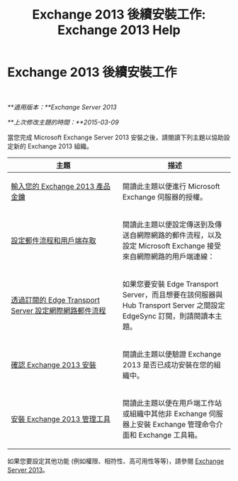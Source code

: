 ﻿---
title: 'Exchange 2013 後續安裝工作: Exchange 2013 Help'
TOCTitle: Exchange 2013 後續安裝工作
ms:assetid: bd99aaa4-b82c-427c-ab65-b9230ff63fb2
ms:mtpsurl: https://technet.microsoft.com/zh-tw/library/Bb124397(v=EXCHG.150)
ms:contentKeyID: 50474072
ms.date: 01/01/2018
mtps_version: v=EXCHG.150
ms.translationtype: HT
---

# Exchange 2013 後續安裝工作

 

_**適用版本：**Exchange Server 2013_

_**上次修改主題的時間：**2015-03-09_

當您完成 Microsoft Exchange Server 2013 安裝之後，請閱讀下列主題以協助設定新的 Exchange 2013 組織。


<table>
<colgroup>
<col style="width: 50%" />
<col style="width: 50%" />
</colgroup>
<thead>
<tr class="header">
<th>主題</th>
<th>描述</th>
</tr>
</thead>
<tbody>
<tr class="odd">
<td><p><a href="enter-your-exchange-2013-product-key-exchange-2013-help.md">輸入您的 Exchange 2013 產品金鑰</a></p></td>
<td><p>閱讀此主題以便進行 Microsoft Exchange 伺服器的授權。</p></td>
</tr>
<tr class="even">
<td><p><a href="configure-mail-flow-and-client-access-exchange-2013-help.md">設定郵件流程和用戶端存取</a></p></td>
<td><p>閱讀此主題以便設定傳送到及傳送自網際網路的郵件流程，以及設定 Microsoft Exchange 接受來自網際網路的用戶端連線：</p></td>
</tr>
<tr class="odd">
<td><p><a href="configure-internet-mail-flow-through-a-subscribed-edge-transport-server-exchange-2013-help.md">透過訂閱的 Edge Transport Server 設定網際網路郵件流程</a></p></td>
<td><p>如果您要安裝 Edge Transport Server，而且想要在該伺服器與 Hub Transport Server 之間設定 EdgeSync 訂閱，則請閱讀本主題。</p></td>
</tr>
<tr class="even">
<td><p><a href="verify-an-exchange-2013-installation-exchange-2013-help.md">確認 Exchange 2013 安裝</a></p></td>
<td><p>閱讀此主題以便驗證 Exchange 2013 是否已成功安裝在您的組織中。</p></td>
</tr>
<tr class="odd">
<td><p><a href="install-the-exchange-2013-management-tools-exchange-2013-help.md">安裝 Exchange 2013 管理工具</a></p></td>
<td><p>閱讀此主題以便在用戶端工作站或組織中其他非 Exchange 伺服器上安裝 Exchange 管理命令介面和 Exchange 工具箱。</p></td>
</tr>
</tbody>
</table>


如果您要設定其他功能 (例如權限、相符性、高可用性等等)，請參閱 [Exchange Server 2013](exchange-server-2013-exchange-2013-help.md)。

